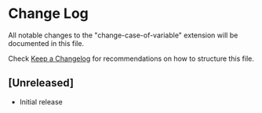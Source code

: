 # Change Log

All notable changes to the "change-case-of-variable" extension will be documented in this file.

Check [Keep a Changelog](http://keepachangelog.com/) for recommendations on how to structure this file.

## [Unreleased]

- Initial release